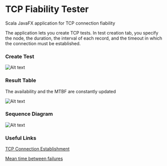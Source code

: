 # TCP Fiability Tester
Scala JavaFX application for TCP connection fiability

The application lets you create TCP tests. In test creation tab, you specify the node, the duration, the interval of each record, and the timeout in which the connection must be established.

### Create Test

![Alt text](https://ibin.co/3SJabwtNElgm.jpg "Create test")

### Result Table

The availability and the MTBF are constantly updated

![Alt text](https://ibin.co/w800/3SJbT1fccUOW.jpg "Table of tests")


### Sequence Diagram

![Alt text](https://ibin.co/w800/3SK3wcRHnCct.jpg "Sequence diagram")


### Useful Links

[TCP Connection Establishment](https://en.wikipedia.org/wiki/Transmission_Control_Protocol#Connection_establishment)

[Mean time between failures](https://en.wikipedia.org/wiki/Mean_time_between_failures)


